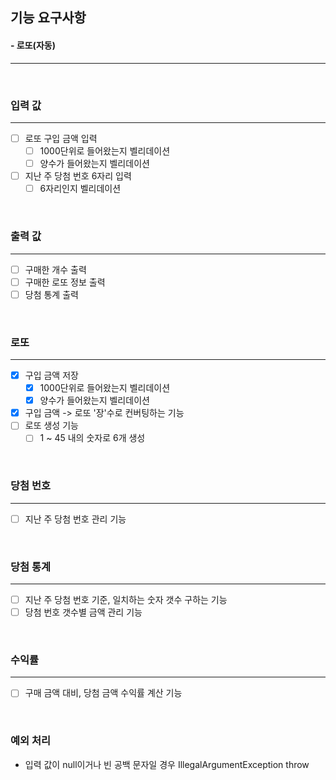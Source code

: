 ## 기능 요구사항
#### - 로또(자동)
<hr />
<br />

### 입력 값
<hr />

- [ ] 로또 구입 금액 입력
  - [ ] 1000단위로 들어왔는지 벨리데이션
  - [ ] 양수가 들어왔는지 벨리데이션
- [ ] 지난 주 당첨 번호 6자리 입력
  - [ ] 6자리인지 벨리데이션

<br />

### 출력 값
<hr />

- [ ] 구매한 개수 출력
- [ ] 구매한 로또 정보 출력
- [ ] 당첨 통계 출력

<br />

### 로또
<hr />

- [X] 구입 금액 저장
  - [X] 1000단위로 들어왔는지 벨리데이션
  - [X] 양수가 들어왔는지 벨리데이션
- [X] 구입 금액 -> 로또 '장'수로 컨버팅하는 기능
- [ ] 로또 생성 기능
  - [ ] 1 ~ 45 내의 숫자로 6개 생성

<br />


### 당첨 번호
<hr />

- [ ] 지난 주 당첨 번호 관리 기능

<br />

### 당첨 통계
<hr />

- [ ] 지난 주 당첨 번호 기준, 일치하는 숫자 갯수 구하는 기능
- [ ] 당첨 번호 갯수별 금액 관리 기능

<br />

### 수익률
<hr />

- [ ] 구매 금액 대비, 당첨 금액 수익률 계산 기능

<br />

### 예외 처리
- 입력 값이 null이거나 빈 공백 문자일 경우 IllegalArgumentException throw
